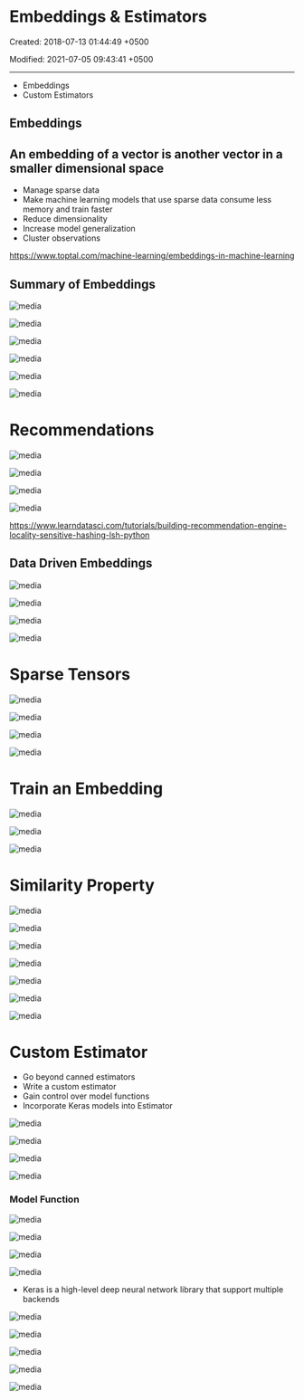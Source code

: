 # Embeddings & Estimators

Created: 2018-07-13 01:44:49 +0500

Modified: 2021-07-05 09:43:41 +0500

---

- Embeddings
- Custom Estimators

## Embeddings

## An embedding of a vector is another vector in a smaller dimensional space

- Manage sparse data
- Make machine learning models that use sparse data consume less memory and train faster
- Reduce dimensionality
- Increase model generalization
- Cluster observations

<https://www.toptal.com/machine-learning/embeddings-in-machine-learning>

## Summary of Embeddings

![media](media/Embeddings-&-Estimators-image1.png)

![media](media/Embeddings-&-Estimators-image2.png)

![media](media/Embeddings-&-Estimators-image3.png)

![media](media/Embeddings-&-Estimators-image4.png)

![media](media/Embeddings-&-Estimators-image5.png)

![media](media/Embeddings-&-Estimators-image6.png)

# Recommendations

![media](media/Embeddings-&-Estimators-image7.png)

![media](media/Embeddings-&-Estimators-image8.png)

![media](media/Embeddings-&-Estimators-image9.png)

![media](media/Embeddings-&-Estimators-image10.png)

<https://www.learndatasci.com/tutorials/building-recommendation-engine-locality-sensitive-hashing-lsh-python>

## Data Driven Embeddings

![media](media/Embeddings-&-Estimators-image11.png)

![media](media/Embeddings-&-Estimators-image12.png)

![media](media/Embeddings-&-Estimators-image13.png)

![media](media/Embeddings-&-Estimators-image14.png)

##

# Sparse Tensors

![media](media/Embeddings-&-Estimators-image15.png)

![media](media/Embeddings-&-Estimators-image16.png)

![media](media/Embeddings-&-Estimators-image17.png)

![media](media/Embeddings-&-Estimators-image18.png)

# Train an Embedding

![media](media/Embeddings-&-Estimators-image19.png)

![media](media/Embeddings-&-Estimators-image20.png)

![media](media/Embeddings-&-Estimators-image21.png)

# Similarity Property

![media](media/Embeddings-&-Estimators-image22.png)

![media](media/Embeddings-&-Estimators-image23.png)

![media](media/Embeddings-&-Estimators-image24.png)

![media](media/Embeddings-&-Estimators-image25.png)

![media](media/Embeddings-&-Estimators-image26.png)

![media](media/Embeddings-&-Estimators-image27.png)

![media](media/Embeddings-&-Estimators-image28.png)

# Custom Estimator

- Go beyond canned estimators
- Write a custom estimator
- Gain control over model functions
- Incorporate Keras models into Estimator

![media](media/Embeddings-&-Estimators-image29.png)

![media](media/Embeddings-&-Estimators-image30.png)

![media](media/Embeddings-&-Estimators-image31.png)

![media](media/Embeddings-&-Estimators-image32.png)

### Model Function

![media](media/Embeddings-&-Estimators-image33.png)

![media](media/Embeddings-&-Estimators-image34.png)

![media](media/Embeddings-&-Estimators-image35.png)

![media](media/Embeddings-&-Estimators-image36.png)

- Keras is a high-level deep neural network library that support multiple backends

![media](media/Embeddings-&-Estimators-image37.png)

![media](media/Embeddings-&-Estimators-image38.png)

![media](media/Embeddings-&-Estimators-image39.png)

![media](media/Embeddings-&-Estimators-image40.png)

![media](media/Embeddings-&-Estimators-image41.png)
